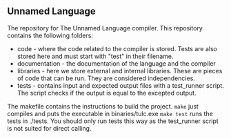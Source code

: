 ## Unnamed Language ##
The repository for The Unnamed Language compiler. This repository contains the following folders:
* code - where the code related to the compiler is stored. Tests are also stored here and must start with "test" in their filename.
* documentation - the documentation of the language and the compiler
* libraries - here we store external and internal libraries. These are pieces of code that can be run. They are considered independencies.
* tests - contains input and expected output files with a test_runner script. The script checks if the output is equal to the excepted output.

The makefile contains the instructions to build the project.
`make` just compiles and puts the executable in binaries/tulc.exe
`make test` runs the tests in ./tests. You should only run tests this way as the test_runner script is not suited for direct calling.

